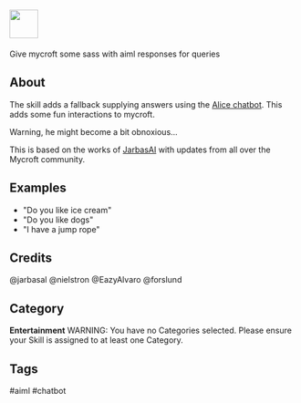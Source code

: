 # <img src='https://raw.githack.com/FortAwesome/Font-Awesome/master/svgs/solid/robot.svg' card_color='#40DBB0' width='50' height='50' style='vertical-align:bottom'/>
 
Give mycroft some sass with aiml responses for queries

## About 
The skill adds a fallback supplying answers using the [Alice chatbot](https://www.chatbots.org/chatbot/a.l.i.c.e/). This adds some fun interactions to mycroft.

Warning, he might become a bit obnoxious...

This is based on the works of [JarbasAI](https://github.com/JarbasAI) with updates from all over the Mycroft community.

## Examples 
* "Do you like ice cream"
* "Do you like dogs"
* "I have a jump rope"

## Credits 
@jarbasal
@nielstron
@EazyAlvaro
@forslund



## Category
**Entertainment**
WARNING: You have no Categories selected. Please ensure your Skill is assigned to at least one Category.

## Tags
#aiml
#chatbot

